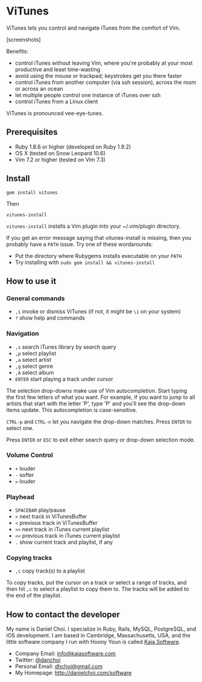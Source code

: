 # ViTunes

ViTunes lets you control and navigate iTunes from the comfort of Vim.

[screenshots]

Benefits:

* control iTunes without leaving Vim, where you're probably at your most productive and least time-wasting
* avoid using the mouse or trackpad; keystrokes get you there faster
* control iTunes from another computer (via ssh session), across the room or across an ocean
* let multiple people control one instance of iTunes over ssh
* control iTunes from a Linux client

ViTunes is pronounced vee-eye-tunes.

## Prerequisites

* Ruby 1.8.6 or higher (developed on Ruby 1.9.2)
* OS X (tested on Snow Leopard 10.6)
* Vim 7.2 or higher (tested on Vim 7.3)

## Install

    gem install vitunes

Then

    vitunes-install

`vitunes-install` installs a Vim plugin into your ~/.vim/plugin
directory. 

If you get an error message saying that vitunes-install is missing, then you
probably have a `PATH` issue. Try one of these wordarounds:

* Put the directory where Rubygems installs executable on your `PATH`
* Try installing with `sudo gem install && vitunes-install`


## How to use it 

### General commands

* `,i` invoke or dismiss ViTunes (if not, it might be `\i` on your system)
* `?` show help and commands

### Navigation

* `,s` search iTunes library by search query
* `,p` select playlist
* `,a` select artist
* `,g` select genre
* `,A` select album
* `ENTER` start playing a track under cursor

The selection drop-downs make use of Vim autocompletion. Start typing
the first few letters of what you want. For example, if you want to jump to all
artists that start with the letter 'P', type 'P' and you'll see the drop-down
items update. This autocompletion is case-sensitive.

`CTRL-p` and `CTRL-n` let you navigate the drop-down matches. Press `ENTER` to select
one.

Press `ENTER` or `ESC` to exit either search query or drop-down selection mode.

### Volume Control

* `+` louder
* `-` softer
* `=` louder

### Playhead

* `SPACEBAR` play/pause
* `>` next track in ViTunesBuffer
* `<` previous track in ViTunesBuffer
* `>>` next track in iTunes current playlist
* `<<` previous track in iTunes current playlist
* `.` show current track and playlist, if any

### Copying tracks

* `,c` copy track(s) to a playlist

To copy tracks, put the cursor on a track or select a range of tracks,
and then hit `,c` to select a playlist to copy them to. The tracks will be
added to the end of the playlist.

## How to contact the developer

My name is Daniel Choi. I specialize in Ruby, Rails, MySQL, PostgreSQL, and iOS
development. I am based in Cambridge, Massachusetts, USA, and the little
software company I run with Hoony Youn is called [Kaja Software](http://kajasoftware.com). 

* Company Email: info@kajasoftware.com
* Twitter: [@danchoi][twitter] 
* Personal Email: dhchoi@gmail.com  
* My Homepage: <http://danielchoi.com/software>

[twitter]:http://twitter.com/#!/danchoi



